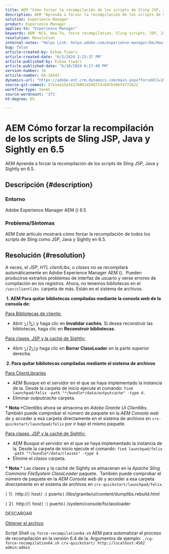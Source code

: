 ```yaml
---
title: AEM "Cómo forzar la recompilación de los scripts de Sling JSP, Java y Sightly en la versión 6.5000000000"
description: AEM "Aprenda a forzar la recompilación de los scripts de Sling JSP, Java y Sightly en 6.5".
solution: Experience Manager
product: Experience Manager
applies-to: "Experience Manager"
keywords: AEM "KCS, How To, force recompilation, Sling scripts, JSP, Java, Sightly, 6.5, Adobe Experience Manager 6.5"
resolution: Resolution
internal-notes: "Helpx Link: helpx.adobe.com/experience-manager/kb/How-to-force-a-recompilation-of-all-Sling-scripts-jsps-java-sightly-on-AEM-6-4.html"
bug: false
article-created-by: Eshaa Tiwari
article-created-date: "6/3/2024 2:23:37 PM"
article-published-by: Eshaa Tiwari
article-published-date: "6/10/2024 6:17:48 PM"
version-number: 16
article-number: KA-16543
dynamics-url: "https://adobe-ent.crm.dynamics.com/main.aspx?forceUCI=1&pagetype=entityrecord&etn=knowledgearticle&id=611f91d7-b421-ef11-840b-6045bd0201f5"
source-git-commit: 57a1ea15afe17b0614548723c697b30bf4772b22
workflow-type: tm+mt
source-wordcount: '371'
ht-degree: 6%

---
```


# AEM Cómo forzar la recompilación de los scripts de Sling JSP, Java y Sightly en 6.5


AEM Aprenda a forzar la recompilación de los scripts de Sling JSP, Java y Sightly en 6.5.

## Descripción {#description}


### <b>Entorno</b>

Adobe Experience Manager AEM () 6.5

### <b>Problema/Síntomas</b>

AEM Este artículo mostrará cómo forzar la recompilación de todos los scripts de Sling como JSP, Java y Sightly en 6.5.


## Resolución {#resolution}


A veces, el *JSP*, *HTL clientLibs*, o *clases* no se recompilará automáticamente en Adobe Experience Manager AEM ().  Pueden producirse extraños problemas de interfaz de usuario y verse errores de compilación en los registros. Ahora, no tenemos bibliotecas en el `/var/clientlibs `carpeta de más. Están en el sistema de archivos.

<b> 1. AEM Para quitar bibliotecas compiladas mediante la consola web de la consola de:</b>

<u>Para Bibliotecas de cliente:</u>

- Abrir [`\[`](https://libs/granite/ui/content/dumplibs.rebuild.html)1[`\]`](https://libs/granite/ui/content/dumplibs.rebuild.html) y haga clic en <b>Invalidar cachés</b>. Si desea reconstruir las bibliotecas, haga clic en <b>Reconstruir bibliotecas</b>.


<u>Para clases, JSP y la caché de Sightly:</u>

- Abrir [`\[`](https://&lt;host>:&lt;port>/system/console/fsclassloader)2[`\]`](https://&lt;host>:&lt;port>/system/console/fsclassloader)y haga clic en <b>Borrar ClassLoader</b> en la parte superior derecha.


<b> 2. Para quitar bibliotecas compiladas mediante el sistema de archivos</b>

<u>Para ClientLibraries</u>

- AEM Busque en el servidor en el que se haya implementado la instancia de la. Desde la carpeta de inicio ejecute el comando: `find launchpad/felix -path "*/bundle*/data/outputcache" -type d.`
- Eliminar *outputcache* carpeta.


<b>* Nota</b>:*Clientlibs ahora se almacena en *Adobe Granite UI Clientlibs*.  También puede comprobar el número de paquete en la *AEM Consola web de* y acceder a esa carpeta directamente en el sistema de archivos en `crx-quickstart/launchpad/felix` por ir bajo el mismo paquete.

<u>Para clases, JSP y la caché de Sightly:</u>

- AEM Busque el servidor en el que se haya implementado la instancia de la. Desde la carpeta de inicio ejecute el comando: `find launchpad/felix -path "*/bundle*/data/classes" -type d`
- Elimine el *clases* carpeta.


<b>* Nota</b>:* Las clases y la caché de Sightly se almacenan en la *Apache Sling Commons FileSystem ClassLoader* paquete.  También puede comprobar el número de paquete en la *AEM Consola web de* y acceder a esa carpeta directamente en el sistema de archivos en `crx-quickstart/launchpad/felix`.

`[` 1`]`  http://`[` host`]` :`[` puerto`]` /libs/granite/ui/content/dumplibs.rebuild.html

`[` 2`]`  http://`[` host`]` :`[` puerto`]` /system/console/fsclassloader



DESCARGAR

[Obtener el archivo](https://helpx.adobe.com/content/dam/help/en/experience-manager/kb/How-to-force-a-recompilation-of-all-Sling-scripts-jsps-java-sightly-on-AEM-6-4/_jcr_content/main-pars/download_section/download-1/cq-force-recompilation64.zip "cq-force-recompilation64.zip")

Script Shell `cq-force-recompilation64.sh` AEM para automatizar el proceso de recompilación en la versión 6.4 de la. Argumentos de ejemplo: `./cq-force-recompilation64.sh crx-quickstart/ http://localhost:4502 admin:admin`
